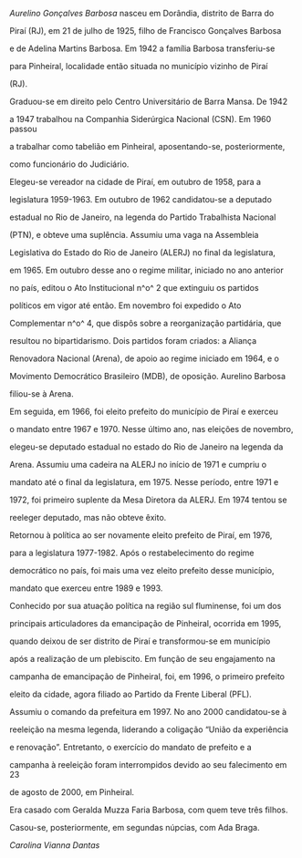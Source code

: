 

*Aurelino Gonçalves Barbosa* nasceu em Dorândia, distrito de Barra do

Piraí (RJ), em 21 de julho de 1925, filho de Francisco Gonçalves Barbosa

e de Adelina Martins Barbosa. Em 1942 a família Barbosa transferiu-se

para Pinheiral, localidade então situada no município vizinho de Piraí

(RJ).



Graduou-se em direito pelo Centro Universitário de Barra Mansa. De 1942

a 1947 trabalhou na Companhia Siderúrgica Nacional (CSN). Em 1960 passou

a trabalhar como tabelião em Pinheiral, aposentando-se, posteriormente,

como funcionário do Judiciário.



Elegeu-se vereador na cidade de Piraí, em outubro de 1958, para a

legislatura 1959-1963. Em outubro de 1962 candidatou-se a deputado

estadual no Rio de Janeiro, na legenda do Partido Trabalhista Nacional

(PTN), e obteve uma suplência. Assumiu uma vaga na Assembleia

Legislativa do Estado do Rio de Janeiro (ALERJ) no final da legislatura,

em 1965. Em outubro desse ano o regime militar, iniciado no ano anterior

no país, editou o Ato Institucional n^o^ 2 que extinguiu os partidos

políticos em vigor até então. Em novembro foi expedido o Ato

Complementar n^o^ 4, que dispôs sobre a reorganização partidária, que

resultou no bipartidarismo. Dois partidos foram criados: a Aliança

Renovadora Nacional (Arena), de apoio ao regime iniciado em 1964, e o

Movimento Democrático Brasileiro (MDB), de oposição. Aurelino Barbosa

filiou-se à Arena.



Em seguida, em 1966, foi eleito prefeito do município de Piraí e exerceu

o mandato entre 1967 e 1970. Nesse último ano, nas eleições de novembro,

elegeu-se deputado estadual no estado do Rio de Janeiro na legenda da

Arena. Assumiu uma cadeira na ALERJ no início de 1971 e cumpriu o

mandato até o final da legislatura, em 1975. Nesse período, entre 1971 e

1972, foi primeiro suplente da Mesa Diretora da ALERJ. Em 1974 tentou se

reeleger deputado, mas não obteve êxito.



Retornou à política ao ser novamente eleito prefeito de Piraí, em 1976,

para a legislatura 1977-1982. Após o restabelecimento do regime

democrático no país, foi mais uma vez eleito prefeito desse município,

mandato que exerceu entre 1989 e 1993.



Conhecido por sua atuação política na região sul fluminense, foi um dos

principais articuladores da emancipação de Pinheiral, ocorrida em 1995,

quando deixou de ser distrito de Piraí e transformou-se em município

após a realização de um plebiscito. Em função de seu engajamento na

campanha de emancipação de Pinheiral, foi, em 1996, o primeiro prefeito

eleito da cidade, agora filiado ao Partido da Frente Liberal (PFL).

Assumiu o comando da prefeitura em 1997. No ano 2000 candidatou-se à

reeleição na mesma legenda, liderando a coligação “União da experiência

e renovação”. Entretanto, o exercício do mandato de prefeito e a

campanha à reeleição foram interrompidos devido ao seu falecimento em 23

de agosto de 2000, em Pinheiral.



Era casado com Geralda Muzza Faria Barbosa, com quem teve três filhos.

Casou-se, posteriormente, em segundas núpcias, com Ada Braga.



*Carolina Vianna Dantas*



